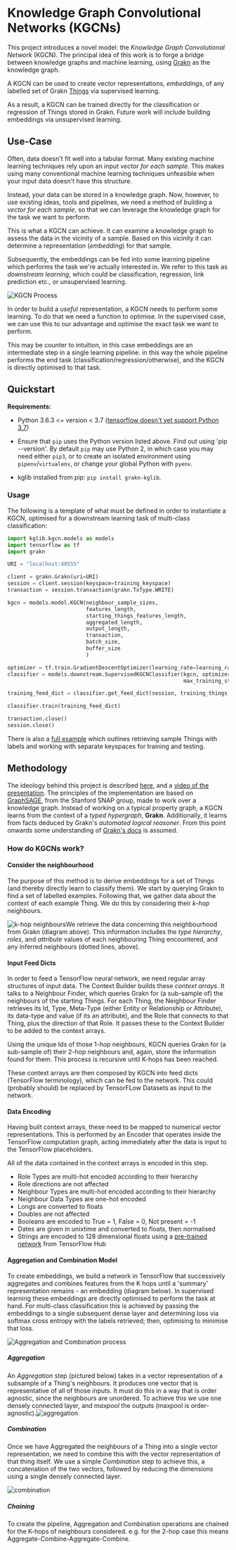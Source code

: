 # Knowledge Graph Convolutional Networks (KGCNs)

This project introduces a novel model: the *Knowledge Graph Convolutional Network* (KGCN). The principal idea of this work is to forge a bridge between knowledge graphs and machine learning, using [Grakn](https://github.com/graknlabs/grakn) as the knowledge graph.

A KGCN can be used to create vector representations, *embeddings*, of any labelled set of Grakn [Things](https://dev.grakn.ai/docs/concept-api/overview) via supervised learning.    

As a result, a KGCN can be trained directly for the classification or regression of Things stored in Grakn. Future work will include building embeddings via unsupervised learning.

## Use-Case

Often, data doesn't fit well into a tabular format. Many existing machine learning techniques rely upon an input *vector for each sample*. This makes using many conventional machine learning techniques unfeasible when your input data doesn't have this structure. 

Instead, your data can be stored in a knowledge graph. Now, however, to use existing ideas, tools and pipelines, we need a method of building a *vector for each sample*, so that we can leverage the knowledge graph for the task we want to perform.

This is what a KGCN can achieve. It can examine a knowledge graph to assess the data in the vicinity of a sample. Based on this vicinity it can determine a representation (*embedding*) for that sample.

Subsequently, the embeddings can be fed into some learning pipeline which performs the task we're actually interested in. We refer to this task as *downstream learning*, which could be classification, regression, link prediction etc., or unsupervised learning.

![KGCN Process](readme_images/KGCN_process.png)

In order to build a *useful* representation, a KGCN needs to perform some learning. To do that we need a function to optimise. In the supervised case, we can use this to our advantage and optimise the exact task we want to perform.

This may be counter to intuition, in this case embeddings are an intermediate step in a single learning pipeline. in this way the whole pipeline performs the end task (classification/regression/otherwise), and the KGCN is directly optimised to that task.



## Quickstart

**Requirements:**

- Python 3.6.3 <= version < 3.7 ([tensorflow doesn't yet support Python 3.7](https://github.com/tensorflow/tensorflow/issues/17022))

- Ensure that `pip` uses the Python version listed above. Find out using 'pip --version'. By default `pip` may use Python 2, in which case you may need either `pip3`, or to create an isolated environment using `pipenv`/`virtualenv`, or change your global Python with `pyenv`.

- kglib installed from pip: `pip install grakn-kglib`. 

### Usage

The following is a template of what must be defined in order to instantiate a KGCN, optimised for a downstream learning task of multi-class classification:

```python
import kglib.kgcn.models as models
import tensorflow as tf
import grakn

URI = "localhost:48555"

client = grakn.Grakn(uri=URI)
session = client.session(keyspace=training_keyspace)
transaction = session.transaction(grakn.TxType.WRITE)

kgcn = models.model.KGCN(neighbour_sample_sizes,
                         features_length,
                         starting_things_features_length,
                         aggregated_length,
                         output_length,
                         transaction,
                         batch_size,
                         buffer_size
                         )

optimizer = tf.train.GradientDescentOptimizer(learning_rate=learning_rate)
classifier = models.downstream.SupervisedKGCNClassifier(kgcn, optimizer, num_classes, log_dir,
                                                        max_training_steps=max_training_steps)

training_feed_dict = classifier.get_feed_dict(session, training_things, labels=training_labels)

classifier.train(training_feed_dict)

transaction.close()
session.close()
```

There is also a [full example](https://github.com/graknlabs/kglib/tree/master/examples/kgcn/animal_trade) which outlines retrieving sample Things with labels and working with separate keyspaces for training and testing.

## Methodology

The ideology behind this project is described [here](https://blog.grakn.ai/knowledge-graph-convolutional-networks-machine-learning-over-reasoned-knowledge-9eb5ce5e0f68), and a [video of the presentation](https://youtu.be/Jx_Twc75ka0?t=368). The principles of the implementation are based on [GraphSAGE](http://snap.stanford.edu/graphsage/), from the Stanford SNAP group, made to work over a knowledge graph. Instead of working on a typical property graph, a KGCN learns from the context of a *typed hypergraph*, **Grakn**. Additionally, it learns from facts deduced by Grakn's *automated logical reasoner*. From this point onwards some understanding of [Grakn's docs](http://dev.grakn.ai) is assumed.

### How do KGCNs work?

#### Consider the neighbourhood

The purpose of this method is to derive embeddings for a set of Things (and thereby directly learn to classify them). We start by querying Grakn to find a set of labelled examples. Following that, we gather data about the context of each example Thing. We do this by considering their *k-hop* neighbours.

![k-hop neighbours](readme_images/k-hop_neighbours.png)We retrieve the data concerning this neighbourhood from Grakn (diagram above). This information includes the *type hierarchy*, *roles*, and *attribute* values of each neighbouring Thing encountered, and any inferred neighbours (dotted lines, above).

#### Input Feed Dicts

In order to feed a TensorFlow neural network, we need regular array structures of input data. The Context Builder builds these *context arrays*. It talks to a Neighbour Finder, which queries Grakn for (a sub-sample of) the neighbours of the starting Things. For each Thing, the Neighbour Finder retrieves its Id, Type, Meta-Type (either Entity or Relationship or Attribute), its data-type and value (if its an attribute), and the Role that connects to that Thing, plus the direction of that Role. It passes these to the Context Builder to be added to the context arrays.

Using the unique Ids of those 1-hop neighbours, KGCN queries Grakn for (a sub-sample of) their 2-hop neighbours and, again, store the information found for them. This process is recursive until K-hops has been reached.

These context arrays are then composed by KGCN into feed dicts (TensorFlow terminology), which can be fed to the network. This could (probably should) be replaced by TensorFLow Datasets as input to the network.

#### Data Encoding

Having built context arrays, these need to be mapped to numerical vector representations. This is performed by an Encoder that operates inside the TensorFlow computation graph, acting immediately after the data is input to the TensorFlow placeholders.

All of the data contained in the context arrays is encoded in this step.

- Role Types are multi-hot encoded according to their hierarchy
- Role directions are not affected
- Neighbour Types are multi-hot encoded according to their hierarchy
- Neighbour Data Types are one-hot encoded
- Longs are converted to floats
- Doubles are not affected
- Booleans are encoded to True = 1, False = 0, Not present = -1
- Dates are given in unixtime and converted to floats, then normalised
- Strings are encoded to 128 dimensional floats using a [pre-trained network](https://tfhub.dev/google/nnlm-en-dim128-with-normalization/1) from TensorFlow Hub

#### Aggregation and Combination Model

To create embeddings, we build a network in TensorFlow that successively aggregates and combines features from the K hops until a 'summary' representation remains - an embedding (diagram below). In supervised learning these embeddings are directly optimised to perform the task at hand. For multi-class classification this is achieved by passing the embeddings to a single subsequent dense layer and determining loss via softmax cross entropy with the labels retrieved; then, optimising to minimise that loss.

![Aggregation and Combination process](readme_images/aggregate_and_combine.png)

##### Aggregation

An *Aggregation* step (pictured below) takes in a vector representation of a subsample of a Thing's neighbours. It produces one vector that is representative of all of those inputs. It must do this in a way that is order agnostic, since the neighbours are unordered. To achieve this we use one densely connected layer, and *maxpool* the outputs (maxpool is order-agnostic).![aggregation](readme_images/aggregation.png)

##### Combination

Once we have Aggregated the neighbours of a Thing into a single vector representation, we need to combine this with the vector representation of that thing itself. We use a simple *Combination* step to achieve this, a concatenation of the two vectors, followed by reducing the dimensions using a single densely connected layer. 

![combination](readme_images/combination.png)

##### Chaining

To create the pipeline, Aggregation and Combination operations are chained for the K-hops of neighbours considered. e.g. for the 2-hop case this means Aggregate-Combine-Aggregate-Combine.
